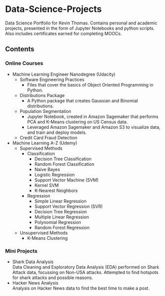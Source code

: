 # Data-Science-Projects
Data Science Portfolio for Kevin Thomas. Contains personal and academic projects, presented in the form of Jupyter Notebooks and python scripts. Also includes certificates earned for completing MOOCs.

## Contents
### Online Courses
<ul>
  <li>Machine Learning Engineer Nanodegree (Udacity)
  <ul>
    <li>Software Engineering Practices
      <ul>
        <li>Files that cover the basics of Object Oriented Programming in Python.
      </ul>
      <li>Distributions Package
        <ul>
          <li>A Python package that creates Gaussian and Binomial distributions.
        </ul>
      <li>Population Segmentation
      <ul>
        <li>Jupyter Notebook, created in Amazon Sagemaker that performs PCA and K-Means clustering on US Census data.
        <li>Leveraged Amazon Sagemaker and Amazon S3 to visualize data, and train and deploy models.
      </ul>
      <li>Credit Card Fraud Detection
  </ul>
<li>Machine Learning A-Z (Udemy)
  <ul>
    <li>Supervised Methods
      <ul>
        <li>Classification
          <ul>
            <li>Decision Tree Classification
            <li>Random Forest Classification
            <li>Naive Bayes
            <li>Logistic Regression
            <li>Support Vector Machine (SVM)
            <li>Kernel SVM
            <li>K-Nearest Neighbors
          </ul>
        <li>Regression
          <ul>
            <li>Simple Linear Regression
            <li>Support Vector Regression (SVR)
            <li>Decision Tree Regression
            <li>Multiple Linear Regression
            <li>Polynomial Regression
            <li>Random Forest Regression
          </ul>
      </ul>
    <li>Unsupervised Methods
      <ul>
        <li>K-Means Clustering
      </ul>
  </ul>

</ul>

### Mini Projects
<ul>
<li>Shark Data Analysis<br>
  Data Cleaning and Exploratory Data Analysis (EDA) performed on Shark Attack data, focussing on Non-USA attacks. Attempted to find hotspots for shark attacks and possible reasons.
<li>Hacker News Analysis<br>
  Analysis on Hacker News data to find the best time to make a post.
  
</ul>
